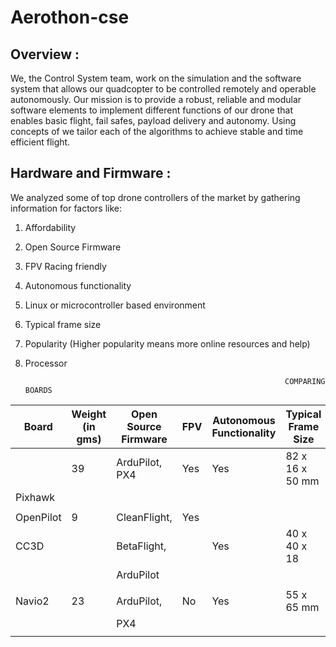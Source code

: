 # Aerothon-cse
## Overview : 

We, the Control System team, work on the simulation and the software system that allows our quadcopter to be controlled remotely and operable autonomously. 
Our mission is to provide a robust, reliable and modular software elements to implement different functions of our drone that enables basic flight, fail safes, payload delivery and autonomy. Using concepts of we tailor each of the algorithms to achieve stable and time efficient flight.

## Hardware and Firmware : 

We analyzed some of top drone controllers of the market by gathering information for factors like:
1. Affordability
2. Open Source Firmware
3. FPV Racing friendly
4. Autonomous functionality
5. Linux or microcontroller based environment
6. Typical frame size
7. Popularity (Higher popularity means more online resources and help)
8. Processor

                                                                 COMPARING BOARDS 

|  Board     |   Weight (in gms)  | Open Source Firmware  |  FPV  |  Autonomous Functionality  |  Typical Frame Size  |  Popularity  |  Processor  |
| ---------  |  ----------------  |  -------------------  |  ---  |  ------------------------  |  ------------------  |  ----------  |  ---------  |
|            |      39            | ArduPilot, PX4        |  Yes  |         Yes                |   82 x 16 x 50 mm    |   High       | 32          |   
| Pixhawk    |                    |                       |       |                            |                      |              |             |
|            |                    |                       |       |                            |                      |              |             |
|  OpenPilot |       9            |  CleanFlight,         |  Yes  |                            |                      |              | 32          |
|    CC3D    |                    |  BetaFlight,          |       |         Yes                |   40 x 40 x 18       |  High        |             |
|            |                    |   ArduPilot           |       |                            |                      |              |             |
|            |                    |                       |       |                            |                      |              |             |
|  Navio2    |       23           |  ArduPilot,           |  No   |         Yes                |   55 x 65 mm         |              |  32         |
|            |                    |  PX4                  |       |                            |                      |  Medium      |             |
|            |                    |                       |       |                            |                      |              |             |







